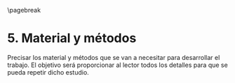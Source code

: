 \pagebreak

# 5. Material y métodos

Precisar los material y métodos que se van a necesitar para desarrollar el trabajo.
El objetivo será proporcionar al lector todos los detalles para que se pueda repetir dicho estudio.
